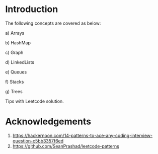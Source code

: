 # Introduction #
The following concepts are covered as below:

a) Arrays

b) HashMap

c) Graph

d) LinkedLists

e) Queues

f) Stacks

g) Trees

Tips with Leetcode solution.



# Acknowledgements #

1. https://hackernoon.com/14-patterns-to-ace-any-coding-interview-question-c5bb3357f6ed
2. https://github.com/SeanPrashad/leetcode-patterns